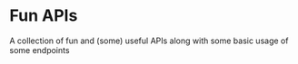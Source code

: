 # Fun APIs
A collection of fun and (some) useful APIs along with some basic usage of some endpoints

